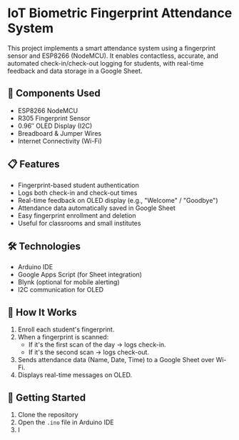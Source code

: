 # IoT Biometric Fingerprint Attendance System

This project implements a smart attendance system using a fingerprint sensor and ESP8266 (NodeMCU). It enables contactless, accurate, and automated check-in/check-out logging for students, with real-time feedback and data storage in a Google Sheet.

## 🔧 Components Used
- ESP8266 NodeMCU
- R305 Fingerprint Sensor
- 0.96″ OLED Display (I2C)
- Breadboard & Jumper Wires
- Internet Connectivity (Wi-Fi)

## 📋 Features
- Fingerprint-based student authentication
- Logs both check-in and check-out times
- Real-time feedback on OLED display (e.g., "Welcome" / "Goodbye")
- Attendance data automatically saved in Google Sheet
- Easy fingerprint enrollment and deletion
- Useful for classrooms and small institutes

## 🛠️ Technologies
- Arduino IDE
- Google Apps Script (for Sheet integration)
- Blynk (optional for mobile alerting)
- I2C communication for OLED

## 📂 How It Works
1. Enroll each student's fingerprint.
2. When a fingerprint is scanned:
   - If it's the first scan of the day → logs check-in.
   - If it's the second scan → logs check-out.
3. Sends attendance data (Name, Date, Time) to a Google Sheet over Wi-Fi.
4. Displays real-time messages on OLED.

## 🚀 Getting Started
1. Clone the repository
2. Open the `.ino` file in Arduino IDE
3. I
